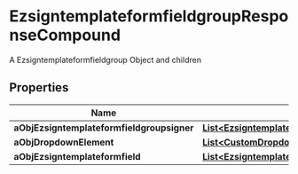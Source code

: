 

# EzsigntemplateformfieldgroupResponseCompound

A Ezsigntemplateformfieldgroup Object and children

## Properties

| Name | Type | Description | Notes |
|------------ | ------------- | ------------- | -------------|
|**aObjEzsigntemplateformfieldgroupsigner** | [**List&lt;EzsigntemplateformfieldgroupsignerResponse&gt;**](EzsigntemplateformfieldgroupsignerResponse.md) |  |  |
|**aObjDropdownElement** | [**List&lt;CustomDropdownElementResponse&gt;**](CustomDropdownElementResponse.md) |  |  [optional] |
|**aObjEzsigntemplateformfield** | [**List&lt;EzsigntemplateformfieldResponseCompound&gt;**](EzsigntemplateformfieldResponseCompound.md) |  |  |



